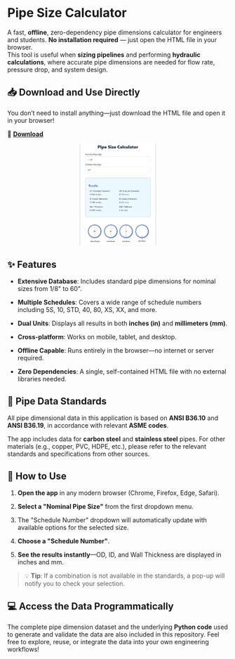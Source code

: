 
Pipe Size Calculator
====================

A fast, **offline**, zero-dependency pipe dimensions calculator for engineers and students. **No installation required** — just open the HTML file in your browser.  
This tool is useful when **sizing pipelines** and performing **hydraulic calculations**, where accurate pipe dimensions are needed for flow rate, pressure drop, and system design.

📥 Download and Use Directly
----------------------------

You don’t need to install anything—just download the HTML file and open it in your browser!

🔗 **[Download](https://github.com/HomayounFallahi/Pipe-Size-Calculator/releases/download/releases/Pipe.size.calculator.html)**

<div align="center">
  <img src="/images/Screenshot1.png" alt="app interface" width="35%"/>
</div>

✨ Features
----------

*   **Extensive Database**: Includes standard pipe dimensions for nominal sizes from 1/8" to 60".
    
*   **Multiple Schedules**: Covers a wide range of schedule numbers including 5S, 10, STD, 40, 80, XS, XX, and more.
    
*   **Dual Units**: Displays all results in both **inches (in)** and **millimeters (mm)**.
    
*   **Cross-platform**: Works on mobile, tablet, and desktop.
    
*   **Offline Capable**: Runs entirely in the browser—no internet or server required.
    
*   **Zero Dependencies**: A single, self-contained HTML file with no external libraries needed.
    

📘 Pipe Data Standards
----------------------

All pipe dimensional data in this application is based on **ANSI B36.10** and **ANSI B36.19**, in accordance with relevant **ASME codes**.  

The app includes data for **carbon steel** and **stainless steel** pipes. For other materials (e.g., copper, PVC, HDPE, etc.), please refer to the relevant standards and specifications from other sources.

🚀 How to Use
-------------

1.  **Open the app** in any modern browser (Chrome, Firefox, Edge, Safari).
    
2.  **Select a "Nominal Pipe Size"** from the first dropdown menu.
    
3.  The "Schedule Number" dropdown will automatically update with available options for the selected size.
    
4.  **Choose a "Schedule Number"**.
    
5.  **See the results instantly**—OD, ID, and Wall Thickness are displayed in inches and mm.
    

> 💡 **Tip**: If a combination is not available in the standards, a pop-up will notify you to check your selection.

💻 Access the Data Programmatically
-----------------------------------

The complete pipe dimension dataset and the underlying **Python code** used to generate and validate the data are also included in this repository. Feel free to explore, reuse, or integrate the data into your own engineering workflows!

